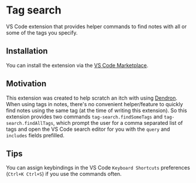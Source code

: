 # Tag search

VS Code extension that provides helper commands to find notes with all or some of the tags you specify.

## Installation
You can install the extension via the [VS Code Marketplace](https://marketplace.visualstudio.com/items?itemName=d3vr.tag-search).

## Motivation
This extension was created to help scratch an itch with using [Dendron](https://github.com/dendronhq/dendron). When using tags in notes, there's no convenient helper/feature to quickly find notes using the same tag (at the time of writing this extension).
So this extension provides two commands `tag-search.findSomeTags` and `tag-search.findAllTags`, which prompt the user for a comma separated list of tags and open the VS Code search editor for you with the `query` and `includes` fields prefilled.

## Tips
You can assign keybindings in the VS Code `Keyboard Shortcuts` preferences (`Ctrl+K Ctrl+S`) if you use the commands often.